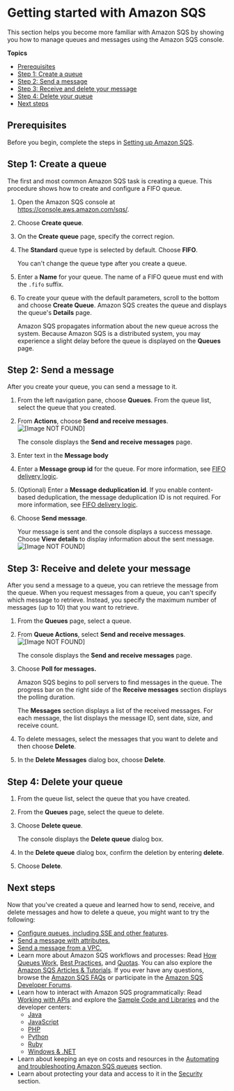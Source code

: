# Getting started with Amazon SQS<a name="sqs-getting-started"></a>

This section helps you become more familiar with Amazon SQS by showing you how to manage queues and messages using the Amazon SQS console\.

**Topics**
+ [Prerequisites](#sqs-prerequisites)
+ [Step 1: Create a queue](#step-create-queue)
+ [Step 2: Send a message](#step-send-message)
+ [Step 3: Receive and delete your message](#step-receive-delete-message)
+ [Step 4: Delete your queue](#step-delete-queue)
+ [Next steps](#sqs-next-steps-getting-started)

## Prerequisites<a name="sqs-prerequisites"></a>

Before you begin, complete the steps in [Setting up Amazon SQS](sqs-setting-up.md)\.

## Step 1: Create a queue<a name="step-create-queue"></a>

The first and most common Amazon SQS task is creating a queue\. This procedure shows how to create and configure a FIFO queue\.

1. Open the Amazon SQS console at [https://console\.aws\.amazon\.com/sqs/](https://console.aws.amazon.com/sqs/)\.

1. Choose **Create queue**\.

1. On the **Create queue** page, specify the correct region\.

1. The **Standard** queue type is selected by default\. Choose **FIFO**\.

   You can't change the queue type after you create a queue\. 

1.  Enter a **Name** for your queue\. The name of a FIFO queue must end with the `.fifo` suffix\.

1. To create your queue with the default parameters, scroll to the bottom and choose **Create Queue**\. Amazon SQS creates the queue and displays the queue's **Details** page\. 

   Amazon SQS propagates information about the new queue across the system\. Because Amazon SQS is a distributed system, you may experience a slight delay before the queue is displayed on the **Queues** page\. 

## Step 2: Send a message<a name="step-send-message"></a>

After you create your queue, you can send a message to it\.

1. From the left navigation pane, choose **Queues**\. From the queue list, select the queue that you created\.

1. From **Actions**, choose **Send and receive messages**\.  
![\[Image NOT FOUND\]](http://docs.aws.amazon.com/AWSSimpleQueueService/latest/SQSDeveloperGuide/images/sqs-tutorials-sending-message-to-queue-send-a-message.png)

   The console displays the **Send and receive messages** page\.

1. Enter text in the **Message body**

1. Enter a **Message group id** for the queue\. For more information, see [FIFO delivery logic](FIFO-queues-understanding-logic.md)\. 

1. \(Optional\) Enter a **Message deduplication id**\. If you enable content\-based deduplication, the message deduplication ID is not required\. For more information, see [FIFO delivery logic](FIFO-queues-understanding-logic.md)\.

1. Choose **Send message**\.

   Your message is sent and the console displays a success message\. Choose **View details** to display information about the sent message\.  
![\[Image NOT FOUND\]](http://docs.aws.amazon.com/AWSSimpleQueueService/latest/SQSDeveloperGuide/images/sqs-tutorials-sending-message-success.png)

## Step 3: Receive and delete your message<a name="step-receive-delete-message"></a>

After you send a message to a queue, you can retrieve the message from the queue\. When you request messages from a queue, you can't specify which message to retrieve\. Instead, you specify the maximum number of messages \(up to 10\) that you want to retrieve\.

1. From the **Queues** page, select a queue\.

1. From **Queue Actions**, select **Send and receive messages**\.  
![\[Image NOT FOUND\]](http://docs.aws.amazon.com/AWSSimpleQueueService/latest/SQSDeveloperGuide/images/sqs-tutorials-sending-message-to-queue-send-a-message.png)

   The console displays the **Send and receive messages** page\.

1. Choose **Poll for messages\.**

   Amazon SQS begins to poll servers to find messages in the queue\. The progress bar on the right side of the **Receive messages** section displays the polling duration\.

   The **Messages** section displays a list of the received messages\. For each message, the list displays the message ID, sent date, size, and receive count\.

1. To delete messages, select the messages that you want to delete and then choose **Delete**\.

1. In the **Delete Messages** dialog box, choose **Delete**\.

## Step 4: Delete your queue<a name="step-delete-queue"></a>

1. From the queue list, select the queue that you have created\.

1. From the **Queues** page, select the queue to delete\. 

1. Choose **Delete queue**\.

   The console displays the **Delete queue** dialog box\.

1. In the **Delete queue** dialog box, confirm the deletion by entering **delete**\.

1. Choose **Delete**\.

## Next steps<a name="sqs-next-steps-getting-started"></a>

Now that you've created a queue and learned how to send, receive, and delete messages and how to delete a queue, you might want to try the following:
+  [Configure queues, including SSE and other features](sqs-configuring.md)\.
+ [Send a message with attributes\.](sqs-using-send-message-with-attributes.md)
+ [Send a message from a VPC\.](sqs-sending-messages-from-vpc.md)
+ Learn more about Amazon SQS workflows and processes: Read [How Queues Work](sqs-how-it-works.md), [Best Practices](sqs-best-practices.md), and [Quotas](sqs-quotas.md)\. You can also explore the [Amazon SQS Articles & Tutorials](https://aws.amazon.com/articles/Amazon-SQS?browse=1)\. If you ever have any questions, browse the [Amazon SQS FAQs](https://aws.amazon.com/sqs/faqs/) or participate in the [Amazon SQS Developer Forums](https://forums.aws.amazon.com/forum.jspa?forumID=12)\.
+ Learn how to interact with Amazon SQS programmatically: Read [Working with APIs](sqs-making-api-requests.md) and explore the [Sample Code and Libraries](https://aws.amazon.com/code/Amazon-SQS?browse=1) and the developer centers:
  + [Java](https://aws.amazon.com/java/)
  + [JavaScript](https://aws.amazon.com/javascript/)
  + [PHP](https://aws.amazon.com/php/)
  + [Python](https://aws.amazon.com/python/)
  + [Ruby](https://aws.amazon.com/ruby/)
  + [Windows & \.NET](https://aws.amazon.com/net/)
+ Learn about keeping an eye on costs and resources in the [Automating and troubleshooting Amazon SQS queues](sqs-automating-troubleshooting.md) section\.
+ Learn about protecting your data and access to it in the [Security](sqs-security.md) section\.

